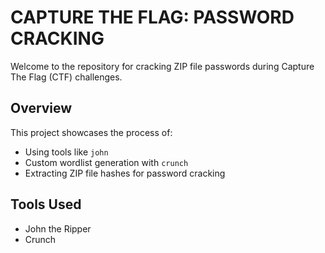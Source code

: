 # **CAPTURE THE FLAG: PASSWORD CRACKING**

Welcome to the repository for cracking ZIP file passwords during Capture The Flag (CTF) challenges.

## **Overview**
This project showcases the process of:
- Using tools like `john` 
- Custom wordlist generation with `crunch`
- Extracting ZIP file hashes for password cracking

## **Tools Used**
- John the Ripper
- Crunch


